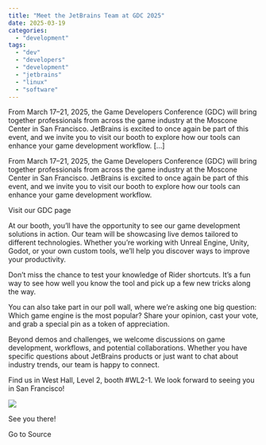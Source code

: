 ```yaml
---
title: "Meet the JetBrains Team at GDC 2025"
date: 2025-03-19
categories: 
  - "development"
tags: 
  - "dev"
  - "developers"
  - "development"
  - "jetbrains"
  - "linux"
  - "software"
---
```


From March 17–21, 2025, the Game Developers Conference (GDC) will bring together professionals from across the game industry at the Moscone Center in San Francisco. JetBrains is excited to once again be part of this event, and we invite you to visit our booth to explore how our tools can enhance your game development workflow. \[…\]

From March 17–21, 2025, the Game Developers Conference (GDC) will bring together professionals from across the game industry at the Moscone Center in San Francisco. JetBrains is excited to once again be part of this event, and we invite you to visit our booth to explore how our tools can enhance your game development workflow.

Visit our GDC page

At our booth, you’ll have the opportunity to see our game development solutions in action. Our team will be showcasing live demos tailored to different technologies. Whether you’re working with Unreal Engine, Unity, Godot, or your own custom tools, we’ll help you discover ways to improve your productivity.

Don’t miss the chance to test your knowledge of Rider shortcuts. It’s a fun way to see how well you know the tool and pick up a few new tricks along the way.

You can also take part in our poll wall, where we’re asking one big question: Which game engine is the most popular? Share your opinion, cast your vote, and grab a special pin as a token of appreciation.

Beyond demos and challenges, we welcome discussions on game development, workflows, and potential collaborations. Whether you have specific questions about JetBrains products or just want to chat about industry trends, our team is happy to connect.

Find us in West Hall, Level 2, booth #WL2-1. We look forward to seeing you in San Francisco!

![](https://blog.jetbrains.com/wp-content/uploads/2025/03/Plan-1920-1080.png)

See you there!

Go to Source
